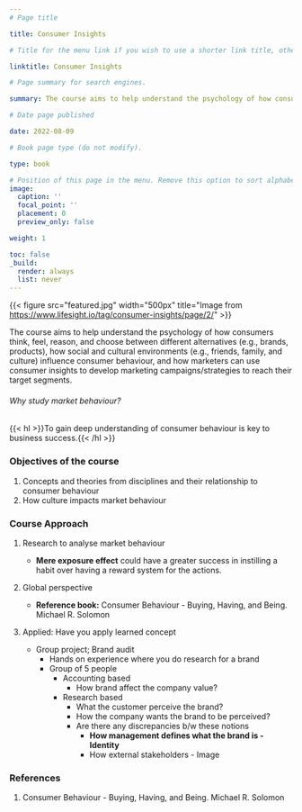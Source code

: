 ```yaml
---
# Page title

title: Consumer Insights

# Title for the menu link if you wish to use a shorter link title, otherwise remove this option.

linktitle: Consumer Insights

# Page summary for search engines.

summary: The course aims to help understand the psychology of how consumers think, feel, reason, and choose between different alternatives (e.g., brands, products), how social and cultural environments (e.g., friends, family, and culture) influence consumer behaviour, and how marketers can use consumer insights to develop marketing campaigns/strategies to reach their target segments.

# Date page published

date: 2022-08-09

# Book page type (do not modify).

type: book

# Position of this page in the menu. Remove this option to sort alphabetically.
image:
  caption: ''
  focal_point: ''
  placement: 0
  preview_only: false

weight: 1

toc: false
_build:
  render: always
  list: never
---
```


{{< figure src="featured.jpg" width="500px" title="Image from https://www.lifesight.io/tag/consumer-insights/page/2/" >}}

The course aims to help understand the psychology of how consumers think, feel, reason, and choose between different alternatives (e.g., brands, products), how social and cultural environments (e.g., friends, family, and culture) influence consumer behaviour, and how marketers can use consumer insights to develop marketing campaigns/strategies to reach their target segments.

###### Why study market behaviour?

{{< hl >}}To gain deep understanding of consumer behaviour is key to business success.{{< /hl >}}

### Objectives of the course

1. Concepts and theories from disciplines and their relationship to consumer behaviour
2. How culture impacts market behaviour

### Course Approach

1. Research to analyse market behaviour

   - **Mere exposure effect** could have a greater success in instilling a habit over having a reward system for the actions.

2. Global perspective
   - **Reference book:** Consumer Behaviour - Buying, Having, and Being. Michael R. Solomon
3. Applied: Have you apply learned concept
   - Group project; Brand audit
     - Hands on experience where you do research for a brand
     - Group of 5 people
       - Accounting based
         - How brand affect the company value?
       - Research based
         - What the customer perceive the brand?
         - How the company wants the brand to be perceived?
         - Are there any discrepancies b/w these notions
           - **How management defines what the brand is - Identity**
           - How external stakeholders - Image

### References

1. Consumer Behaviour - Buying, Having, and Being. Michael R. Solomon
